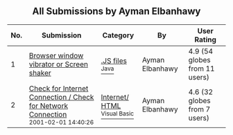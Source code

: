 ﻿<div align="center">

## All Submissions by Ayman Elbanhawy

</div>

No.  | Submission | Category | By   | User Rating
---- | ---------- | -------- | ---- | -----------
1 | [Browser window vibrator or Screen shaker<br />](https://github.com/Planet-Source-Code/ayman-elbanhawy-browser-window-vibrator-or-screen-shaker__2-2077) | [\.JS files<br /><sup>Java</sup>](../ByCategory/js-files__2-77.md) | Ayman Elbanhawy | 4.9 (54 globes from 11 users)
2 | [Check for Internet Connection / Check for Network Connection<br /><sup>2001-02-01 14:40:26</sup>](https://github.com/Planet-Source-Code/ayman-elbanhawy-check-for-internet-connection-check-for-network-connection__1-14987) | [Internet/ HTML<br /><sup>Visual Basic</sup>](../ByCategory/internet-html__1-34.md) | Ayman Elbanhawy | 4.6 (32 globes from 7 users)
